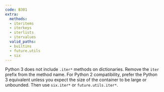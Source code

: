 ```yaml
---
code: B301
extra:
  methods:
  - iteritems
  - iterkeys
  - iterlists
  - itervalues
  valid_paths:
  - builtins
  - future.utils
  - six
---
```


Python 3 does not include `.iter*` methods on dictionaries. Remove the `iter` prefix from the method name. For Python 2 compatibility, prefer the Python 3 equivalent unless you expect the size of the container to be large or unbounded. Then use `six.iter*` or `future.utils.iter*`.